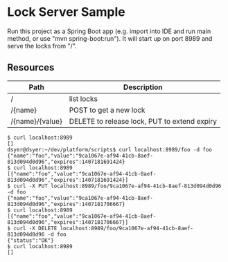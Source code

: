 # Lock Server Sample

Run this project as a Spring Boot app (e.g. import into IDE and run
main method, or use "mvn spring-boot:run"). It will start up on port
8989 and serve the locks from "/".

## Resources

| Path             | Description  |
|------------------|--------------|
| /                | list locks   |
| /{name}          | POST to get a new lock |
| /{name}/{value}  | DELETE to release lock, PUT to extend expiry |


```
$ curl localhost:8989
[]
dsyer@dsyer:~/dev/platform/scripts$ curl localhost:8989/foo -d foo
{"name":"foo","value":"9ca1067e-af94-41cb-8aef-813d094d0d96","expires":1407181691424}
$ curl localhost:8989
[{"name":"foo","value":"9ca1067e-af94-41cb-8aef-813d094d0d96","expires":1407181691424}]
$ curl -X PUT localhost:8989/foo/9ca1067e-af94-41cb-8aef-813d094d0d96 -d foo
{"name":"foo","value":"9ca1067e-af94-41cb-8aef-813d094d0d96","expires":1407181706667}
$ curl localhost:8989
[{"name":"foo","value":"9ca1067e-af94-41cb-8aef-813d094d0d96","expires":1407181706667}]
$ curl -X DELETE localhost:8989/foo/9ca1067e-af94-41cb-8aef-813d094d0d96 -d foo
{"status":"OK"}
$ curl localhost:8989
[]
```
